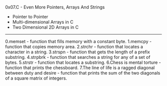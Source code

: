 0x07.C - Even More Pointers, Arrays And Strings

- Pointer to Pointer
- Multi-dimensional Arrays in C
- Two Dimensional 2D Arrays in C

****

0.memset - function that fills memory with a constant byte.
1.memcpy - function that copies memory area.
2.strchr - function that locates a character in a string.
3.strspn - function that gets the length of a prefix substring.
4.strpbrk - function that searches a string for any of a set of bytes.
5.strstr - function that locates a substring.
6.Chess is mental torture - function that prints the chessboard.
7.The line of life is a ragged diagonal between duty and desire - function that prints the sum of the two diagonals of a square matrix of integers.
